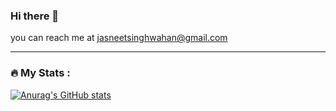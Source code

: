 ### Hi there 👋
you can reach me at jasneetsinghwahan@gmail.com

---

### :fire: My Stats :
[![Anurag's GitHub stats](https://github-readme-stats.vercel.app/api?username=jasneetsinghwahan)](https://github.com/anuraghazra/github-readme-stats)

<!--
**jasneetsinghwahan/jasneetsinghwahan** is a ✨ _special_ ✨ repository because its `README.md` (this file) appears on your GitHub profile.

Here are some ideas to get you started:

- 🔭 I’m currently working on ...
- 🌱 I’m currently learning ...
- 👯 I’m looking to collaborate on ...
- 🤔 I’m looking for help with ...
- 💬 Ask me about ...
- 📫 How to reach me: ...
- 😄 Pronouns: ...
- ⚡ Fun fact: ...
-->
